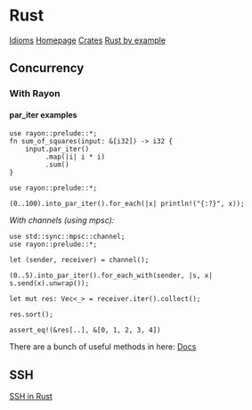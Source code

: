 # Rust
[Idioms](rust-idioms)
[Homepage](https://www.rust-lang.org/)
[Crates](https://crates.io)
[Rust by example](https://doc.rust-lang.org/rust-by-example/)

## Concurrency

### With Rayon

#### par_iter examples

```
use rayon::prelude::*;
fn sum_of_squares(input: &[i32]) -> i32 {
    input.par_iter()
         .map(|i| i * i)
         .sum()
}
```

```
use rayon::prelude::*;

(0..100).into_par_iter().for_each(|x| println!("{:?}", x));
```



*With channels (using mpsc):*
```
use std::sync::mpsc::channel;
use rayon::prelude::*;

let (sender, receiver) = channel();

(0..5).into_par_iter().for_each_with(sender, |s, x| s.send(x).unwrap());

let mut res: Vec<_> = receiver.iter().collect();

res.sort();

assert_eq!(&res[..], &[0, 1, 2, 3, 4])
```

There are a bunch of useful methods in here:
[Docs](https://docs.rs/rayon/1.0.3/rayon/iter/index.html)



## SSH
[SSH in Rust](rust-ssh)
